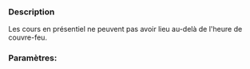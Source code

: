 ### Description
Les cours en présentiel ne peuvent pas avoir lieu au-delà de l'heure de couvre-feu.

### Paramètres: